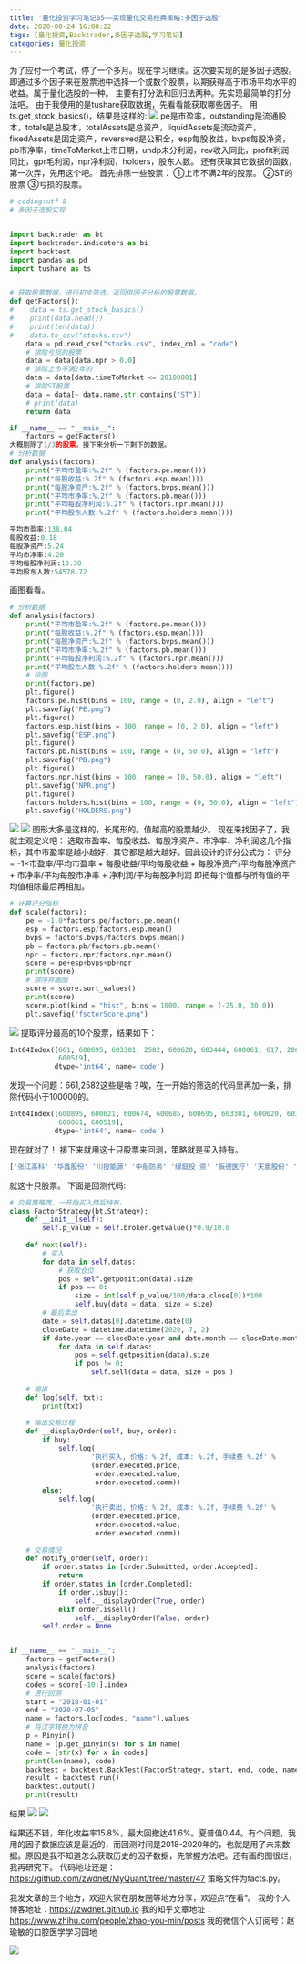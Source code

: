 ```yaml
---
title: '量化投资学习笔记85——实现量化交易经典策略:多因子选股'
date: 2020-08-24 16:00:22
tags: [量化投资,Backtrader,多因子选股,学习笔记]
categories: 量化投资
---
```

为了应付一个考试，停了一个多月。现在学习继续。这次要实现的是多因子选股。即通过多个因子来在股票池中选择一个或数个股票，以期获得高于市场平均水平的收益。属于量化选股的一种。
主要有打分法和回归法两种。先实现最简单的打分法吧。
由于我使用的是tushare获取数据，先看看能获取哪些因子。
用ts.get_stock_basics()，结果是这样的:
![](https://zymblog-1258069789.cos.ap-chengdu.myqcloud.com/blog0178-QTLearn/58/01.png)
pe是市盈率，outstanding是流通股本，totals是总股本，totalAssets是总资产，liquidAssets是流动资产，fixedAssets是固定资产，reversved是公积金，esp每股收益，bvps每股净资，pb市净率，timeToMarket上市日期，undp未分利润，rev收入同比，profit利润同比，gpr毛利润，npr净利润，holders，股东人数。
还有获取其它数据的函数，第一次弄，先用这个吧。
首先排除一些股票：
①上市不满2年的股票。
②ST的股票
③亏损的股票。
```python
# coding:utf-8
# 多因子选股实现


import backtrader as bt
import backtrader.indicators as bi
import backtest
import pandas as pd
import tushare as ts


# 获取股票数据，进行初步筛选，返回供因子分析的股票数据。
def getFactors():
#    data = ts.get_stock_basics()
#    print(data.head())
#    print(len(data))
#    data.to_csv("stocks.csv")
    data = pd.read_csv("stocks.csv", index_col = "code")
    # 排除亏损的股票
    data = data[data.npr > 0.0]
    # 排除上市不满2年的
    data = data[data.timeToMarket <= 20180801]
    # 排除ST股票
    data = data[~ data.name.str.contains("ST")]
    # print(data)
    return data

if __name__ == "__main__":
    factors = getFactors()
大概剔除了1/3的股票。接下来分析一下剩下的数据。
# 分析数据
def analysis(factors):
    print("平均市盈率:%.2f" % (factors.pe.mean()))
    print("每股收益:%.2f" % (factors.esp.mean()))
    print("每股净资产:%.2f" % (factors.bvps.mean()))
    print("平均市净率:%.2f" % (factors.pb.mean()))
    print("平均每股净利润:%.2f" % (factors.npr.mean()))
    print("平均股东人数:%.2f" % (factors.holders.mean()))
```
```python
平均市盈率:138.04
每股收益:0.18
每股净资产:5.24
平均市净率:4.20
平均每股净利润:13.38
平均股东人数:54578.72
```
画图看看。
```python
# 分析数据
def analysis(factors):
    print("平均市盈率:%.2f" % (factors.pe.mean()))
    print("每股收益:%.2f" % (factors.esp.mean()))
    print("每股净资产:%.2f" % (factors.bvps.mean()))
    print("平均市净率:%.2f" % (factors.pb.mean()))
    print("平均每股净利润:%.2f" % (factors.npr.mean()))
    print("平均股东人数:%.2f" % (factors.holders.mean()))
    # 绘图
    print(factors.pe)
    plt.figure()
    factors.pe.hist(bins = 100, range = (0, 2.0), align = "left")
    plt.savefig("PE.png")
    plt.figure()
    factors.esp.hist(bins = 100, range = (0, 2.0), align = "left")
    plt.savefig("ESP.png")
    plt.figure()
    factors.pb.hist(bins = 100, range = (0, 50.0), align = "left")
    plt.savefig("PB.png")
    plt.figure()
    factors.npr.hist(bins = 100, range = (0, 50.0), align = "left")
    plt.savefig("NPR.png")
    plt.figure()
    factors.holders.hist(bins = 100, range = (0, 50.0), align = "left")
    plt.savefig("HOLDERS.png")
```
![](https://zymblog-1258069789.cos.ap-chengdu.myqcloud.com/blog0178-QTLearn/58/02.png)
![](https://zymblog-1258069789.cos.ap-chengdu.myqcloud.com/blog0178-QTLearn/58/03.png)
图形大多是这样的，长尾形的。值越高的股票越少。
现在来找因子了，我就主观定义吧：
选取市盈率、每股收益、每股净资产、市净率、净利润这几个指标，其中市盈率是越小越好，其它都是越大越好。因此设计的评分公式为：
评分 = -1×市盈率/平均市盈率 + 每股收益/平均每股收益 + 每股净资产/平均每股净资产 + 市净率/平均每股市净率 + 净利润/平均每股净利润
即把每个值都与所有值的平均值相除最后再相加。
```python
# 计算评分指标
def scale(factors):
    pe = -1.0*factors.pe/factors.pe.mean()
    esp = factors.esp/factors.esp.mean()
    bvps = factors.bvps/factors.bvps.mean()
    pb = factors.pb/factors.pb.mean()
    npr = factors.npr/factors.npr.mean()
    score = pe+esp+bvps+pb+npr
    print(score)
    # 排序并画图
    score = score.sort_values()
    print(score)
    score.plot(kind = "hist", bins = 1000, range = (-25.0, 30.0))
    plt.savefig("fsctorScore.png")
```
![](https://zymblog-1258069789.cos.ap-chengdu.myqcloud.com/blog0178-QTLearn/58/04.png)
提取评分最高的10个股票，结果如下：
```python
Int64Index([661, 600695, 603301, 2582, 600620, 603444, 600061, 617, 2069,
            600519],
           dtype='int64', name='code')
```
发现一个问题：661,2582这些是啥？唉，在一开始的筛选的代码里再加一条，排除代码小于100000的。
```python
Int64Index([600895, 600621, 600674, 600685, 600695, 603301, 600620, 603444,
            600061, 600519],
           dtype='int64', name='code')
```
现在就对了！
接下来就用这十只股票来回测，策略就是买入持有。
```python
['张江高科' '华鑫股份' '川投能源' '中船防务' '绿庭投 资' '振德医疗' '天宸股份' '吉比特' '国投资本' '贵州茅台'] ['600895', '600621', '600674', '600685', '600695', '603301', '600620', '603444', '600061', '600519']
```
就这十只股票。
下面是回测代码:
```python
# 交易策略类，一开始买入然后持有。
class FactorStrategy(bt.Strategy):
    def __init__(self):
        self.p_value = self.broker.getvalue()*0.9/10.0
       
    def next(self):
        # 买入
        for data in self.datas:
            # 获取仓位
            pos = self.getposition(data).size
            if pos == 0:
                size = int(self.p_value/100/data.close[0])*100
                self.buy(data = data, size = size)
        # 最后卖出
        date = self.datas[0].datetime.date(0)
        closeDate = datetime.datetime(2020, 7, 2)
        if date.year == closeDate.year and date.month == closeDate.month and date.day == closeDate.day:
            for data in self.datas:
                pos = self.getposition(data).size
                if pos != 0:
                    self.sell(data = data, size = pos )
               
    # 输出
    def log(self, txt):
        print(txt)
       
    # 输出交易过程
    def __displayOrder(self, buy, order):
        if buy:
            self.log(
                    '执行买入, 价格: %.2f, 成本: %.2f, 手续费 %.2f' %
                    (order.executed.price,
                     order.executed.value,
                     order.executed.comm))
        else:
            self.log(
                    '执行卖出, 价格: %.2f, 成本: %.2f, 手续费 %.2f' %
                    (order.executed.price,
                     order.executed.value,
                     order.executed.comm))
               
    # 交易情况
    def notify_order(self, order):
        if order.status in [order.Submitted, order.Accepted]:
            return
        if order.status in [order.Completed]:
            if order.isbuy():
                self.__displayOrder(True, order)
            elif order.issell():
                self.__displayOrder(False, order)
        self.order = None


if __name__ == "__main__":
    factors = getFactors()
    analysis(factors)
    score = scale(factors)
    codes = score[-10:].index
    # 进行回测
    start = "2018-01-01"
    end = "2020-07-05"
    name = factors.loc[codes, "name"].values
    # 将汉字转换为拼音
    p = Pinyin()
    name = [p.get_pinyin(s) for s in name]
    code = [str(x) for x in codes]
    print(len(name), code)
    backtest = backtest.BackTest(FactorStrategy, start, end, code, name, 1000000, bDraw = True)
    result = backtest.run()
    backtest.output()
    print(result)
```
结果
![](https://zymblog-1258069789.cos.ap-chengdu.myqcloud.com/blog0178-QTLearn/58/05.png)
![](https://zymblog-1258069789.cos.ap-chengdu.myqcloud.com/blog0178-QTLearn/58/06.png)

结果还不错，年化收益率15.8%，最大回撤达41.6%。夏普值0.44。有个问题，我用的因子数据应该是最近的，而回测时间是2018-2020年的，也就是用了未来数据。原因是我不知道怎么获取历史的因子数据，先掌握方法吧。还有画的图很烂，我再研究下。
代码地址还是： https://github.com/zwdnet/MyQuant/tree/master/47
策略文件为facts.py。


我发文章的三个地方，欢迎大家在朋友圈等地方分享，欢迎点“在看”。
我的个人博客地址：https://zwdnet.github.io
我的知乎文章地址： https://www.zhihu.com/people/zhao-you-min/posts
我的微信个人订阅号：赵瑜敏的口腔医学学习园地


![](https://zymblog-1258069789.cos.ap-chengdu.myqcloud.com/other/wx.jpg)